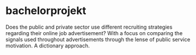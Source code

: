 # bachelorprojekt
Does the public and private sector use different recruiting strategies regarding their online job advertisement? With a focus on comparing the signals used throughout advertisements through the lense of public service motivation. A dictionary approach. 
